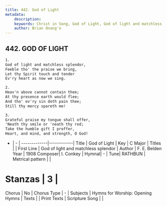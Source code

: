 ```yaml
---
title: 442. God of Light
metadata:
    description: 
    keywords: Christ in Song, God of Light, God of light and matchless splendor, 
    author: Brian Onang'o
---
```



## 442. GOD OF LIGHT

```txt
1.
God of light and matchless splendor,
Feeble tho' the praise we bring,
Let thy Spirit touch and tender
Ev'ry heart as now we sing.

2.
Heav'n above cannot contain thee;
At thy presence earth would flee;
And tho' ev'ry sin doth pain thee;
Still thy mercy spareth me!

3.
Grateful praise my tongue shall offer,
'Neath thy smile or 'neath thy rod;
Take the humble gift I proffer,
Heart, and mind, and strength, O God!
```

- |   -  |
-------------|------------|
Title | God of Light |
Key | C Major |
Titles |  |
First Line | God of light and matchless splendor |
Author | F. E. Belden
Year | 1908
Composer| I. Conkey |
Hymnal|  - |
Tune| RATHBUN |
Metrical pattern | |
# Stanzas | 3 |
Chorus | No |
Chorus Type | - |
Subjects | Hymns for Worship: Opening Hymns |
Texts |  |
Print Texts | 
Scripture Song |  |
  

